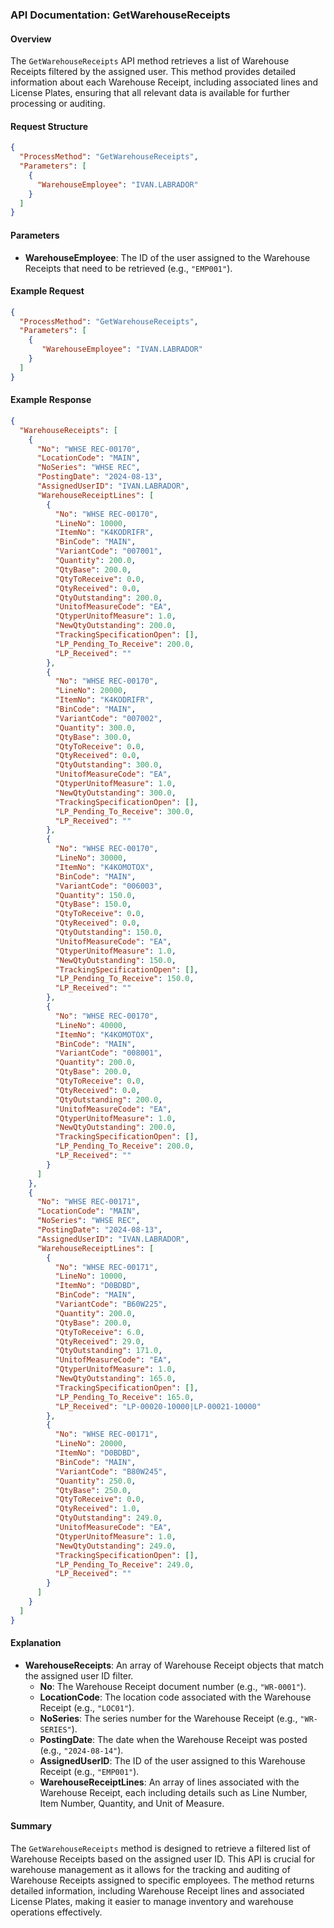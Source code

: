 ### API Documentation: GetWarehouseReceipts

#### Overview
The `GetWarehouseReceipts` API method retrieves a list of Warehouse Receipts filtered by the assigned user. This method provides detailed information about each Warehouse Receipt, including associated lines and License Plates, ensuring that all relevant data is available for further processing or auditing.

#### Request Structure
```json
{
  "ProcessMethod": "GetWarehouseReceipts",
  "Parameters": [
    {
      "WarehouseEmployee": "IVAN.LABRADOR"
    }
  ]
}
```

#### Parameters
- **WarehouseEmployee**: The ID of the user assigned to the Warehouse Receipts that need to be retrieved (e.g., `"EMP001"`).

#### Example Request
```json
{
  "ProcessMethod": "GetWarehouseReceipts",
  "Parameters": [
    {
       "WarehouseEmployee": "IVAN.LABRADOR"
    }
  ]
}
```

#### Example Response
```json
{
  "WarehouseReceipts": [
    {
      "No": "WHSE REC-00170",
      "LocationCode": "MAIN",
      "NoSeries": "WHSE REC",
      "PostingDate": "2024-08-13",
      "AssignedUserID": "IVAN.LABRADOR",
      "WarehouseReceiptLines": [
        {
          "No": "WHSE REC-00170",
          "LineNo": 10000,
          "ItemNo": "K4KODRIFR",
          "BinCode": "MAIN",
          "VariantCode": "007001",
          "Quantity": 200.0,
          "QtyBase": 200.0,
          "QtyToReceive": 0.0,
          "QtyReceived": 0.0,
          "QtyOutstanding": 200.0,
          "UnitofMeasureCode": "EA",
          "QtyperUnitofMeasure": 1.0,
          "NewQtyOutstanding": 200.0,
          "TrackingSpecificationOpen": [],
          "LP_Pending_To_Receive": 200.0,
          "LP_Received": ""
        },
        {
          "No": "WHSE REC-00170",
          "LineNo": 20000,
          "ItemNo": "K4KODRIFR",
          "BinCode": "MAIN",
          "VariantCode": "007002",
          "Quantity": 300.0,
          "QtyBase": 300.0,
          "QtyToReceive": 0.0,
          "QtyReceived": 0.0,
          "QtyOutstanding": 300.0,
          "UnitofMeasureCode": "EA",
          "QtyperUnitofMeasure": 1.0,
          "NewQtyOutstanding": 300.0,
          "TrackingSpecificationOpen": [],
          "LP_Pending_To_Receive": 300.0,
          "LP_Received": ""
        },
        {
          "No": "WHSE REC-00170",
          "LineNo": 30000,
          "ItemNo": "K4KOMOTOX",
          "BinCode": "MAIN",
          "VariantCode": "006003",
          "Quantity": 150.0,
          "QtyBase": 150.0,
          "QtyToReceive": 0.0,
          "QtyReceived": 0.0,
          "QtyOutstanding": 150.0,
          "UnitofMeasureCode": "EA",
          "QtyperUnitofMeasure": 1.0,
          "NewQtyOutstanding": 150.0,
          "TrackingSpecificationOpen": [],
          "LP_Pending_To_Receive": 150.0,
          "LP_Received": ""
        },
        {
          "No": "WHSE REC-00170",
          "LineNo": 40000,
          "ItemNo": "K4KOMOTOX",
          "BinCode": "MAIN",
          "VariantCode": "008001",
          "Quantity": 200.0,
          "QtyBase": 200.0,
          "QtyToReceive": 0.0,
          "QtyReceived": 0.0,
          "QtyOutstanding": 200.0,
          "UnitofMeasureCode": "EA",
          "QtyperUnitofMeasure": 1.0,
          "NewQtyOutstanding": 200.0,
          "TrackingSpecificationOpen": [],
          "LP_Pending_To_Receive": 200.0,
          "LP_Received": ""
        }
      ]
    },
    {
      "No": "WHSE REC-00171",
      "LocationCode": "MAIN",
      "NoSeries": "WHSE REC",
      "PostingDate": "2024-08-13",
      "AssignedUserID": "IVAN.LABRADOR",
      "WarehouseReceiptLines": [
        {
          "No": "WHSE REC-00171",
          "LineNo": 10000,
          "ItemNo": "D0BDBD",
          "BinCode": "MAIN",
          "VariantCode": "B60W225",
          "Quantity": 200.0,
          "QtyBase": 200.0,
          "QtyToReceive": 6.0,
          "QtyReceived": 29.0,
          "QtyOutstanding": 171.0,
          "UnitofMeasureCode": "EA",
          "QtyperUnitofMeasure": 1.0,
          "NewQtyOutstanding": 165.0,
          "TrackingSpecificationOpen": [],
          "LP_Pending_To_Receive": 165.0,
          "LP_Received": "LP-00020-10000|LP-00021-10000"
        },
        {
          "No": "WHSE REC-00171",
          "LineNo": 20000,
          "ItemNo": "D0BDBD",
          "BinCode": "MAIN",
          "VariantCode": "B80W245",
          "Quantity": 250.0,
          "QtyBase": 250.0,
          "QtyToReceive": 0.0,
          "QtyReceived": 1.0,
          "QtyOutstanding": 249.0,
          "UnitofMeasureCode": "EA",
          "QtyperUnitofMeasure": 1.0,
          "NewQtyOutstanding": 249.0,
          "TrackingSpecificationOpen": [],
          "LP_Pending_To_Receive": 249.0,
          "LP_Received": ""
        }
      ]
    }
  ]
}
```

#### Explanation
- **WarehouseReceipts**: An array of Warehouse Receipt objects that match the assigned user ID filter.
  - **No**: The Warehouse Receipt document number (e.g., `"WR-0001"`).
  - **LocationCode**: The location code associated with the Warehouse Receipt (e.g., `"LOC01"`).
  - **NoSeries**: The series number for the Warehouse Receipt (e.g., `"WR-SERIES"`).
  - **PostingDate**: The date when the Warehouse Receipt was posted (e.g., `"2024-08-14"`).
  - **AssignedUserID**: The ID of the user assigned to this Warehouse Receipt (e.g., `"EMP001"`).
  - **WarehouseReceiptLines**: An array of lines associated with the Warehouse Receipt, each including details such as Line Number, Item Number, Quantity, and Unit of Measure.

#### Summary
The `GetWarehouseReceipts` method is designed to retrieve a filtered list of Warehouse Receipts based on the assigned user ID. This API is crucial for warehouse management as it allows for the tracking and auditing of Warehouse Receipts assigned to specific employees. The method returns detailed information, including Warehouse Receipt lines and associated License Plates, making it easier to manage inventory and warehouse operations effectively.
